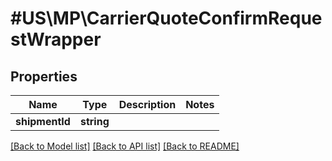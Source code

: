 # #US\MP\CarrierQuoteConfirmRequestWrapper

## Properties

Name | Type | Description | Notes
------------ | ------------- | ------------- | -------------
**shipmentId** | **string** |  |


[[Back to Model list]](../) [[Back to API list]](../../Api/US/MP) [[Back to README]](../../README.md)
